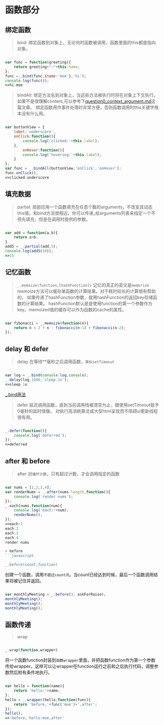 # 函数部分

## 绑定函数

<a id="bind"></a>
> bind:
绑定函数到对象上，无论何时函数被调用，函数里面的this都是指向对象。
```javascript

var func = function(greeting){
	return greeting+":"+this.name;
};
func =_.bind(func,{name:'moe'},'hi');
console.log(func());
=>hi:moe

```
> bindAll:
绑定方法名到对象上，当这些方法被执行时将在对象上下文执行。如果不是很理解content,可以参考下[question0_context_argument.md](../questions/question0_context_argument.md)这篇文章。
绑定函数用作事件处理时非常方便，否则函数调用时this关键字根本没有什么用。
```javascript

var buttonView = {
	label:'underscore',
	onClick:function(){
		console.log('clicked:'+this.label);
	},
		onHover:function(){
		console.log('hovering:'+this.label);
	}
};
var func = _.bindAll(buttonView,'onClick','onHover');
func.onClick();
=>clicked:underscore


```

## 填充数据

> partial:
局部应用一个函数填充在任意个数的arguments，不改变其动态this值。和bind方法很相近。你可以传递_给arguments列表来指定一个不预先填充，但是在调用时提供的参数。
```javascript

var add = function(a,b){
	return a+b;
}
add5 = _.partial(add,5);
console.log(add5(10));
=>15

```

## 记忆函数

> `_.memoize(function,[hashFunction])`
记忆的真正的英文是`memorize`
memoize方法可以缓存某函数的计算结果。对于耗时较长的计算很有帮助的。
如果传递了hashFunction参数，就用hashFunction的返回key存储函数的计算结果。
hashFunction默认是是使用function的第一个参数作为key。memoized值的缓存可以作为函数的cache的属性。
```javascript

var fibonacci = _.memoize(function(n){
	return n < 2 ? n : fibonacci(n-1) + fibonacci(n-2);
});

```

## delay 和 defer

> delay
在等待**毫秒之后调用函数，`类似setTimeout`
```javascript

var log = _.bind(console.log,console);
_.delay(log,1000,'sleep 1s');
=>sleep 1s

```
[_.bind用法](#bind)

> defer
延迟调用函数，直到当前调用栈被清空为止，跟使用setTimeout赋予0毫秒的延时很像。
对执行高消耗算法或大型html呈现而不阻碍ui更新线程很有用。
```javascript

_.defer(function(){
	console.log('deferred');
});
=>deferred

```

## after 和 before

> after
对`循环计数`，只有超过计数，才会调用指定的函数
```javascript

var nums = [1,2,3,4];
var renderNums = _.after(nums.length,function(){
	console.log('render nums');
});
_.each(nums,function(num){
	console.log('each:'+num);
	renderNums();
});
=>each:1
each:2
each:3
each:4
render nums

> before
```javascript

_.before(count,function)

```
创建一个函数，调用`不超过count次`。当count已经达到时候，最后一个函数调用结果将被记住并返回。
```javascript

var monthlyMeeting = _.before(3, askForRaise);
monthlyMeeting();
monthlyMeeting();
monthlyMeeting();

```

## 函数传递

> wrap
```javascript

_.wrap(function,wrapper)

```
将一个函数function封装到`函数wrapper`里面，并把函数function作为第一个参数传给wrapper。这样可以让wrapper在function运行之前和之后执行代码，调整参数然后附有条件地执行。
```javascript

var hello = function(name){
	return 'hello:'+name;
};
hello = _.wrapper(hello,function(func){
	return 'before,'+func('moe')+',after';
});
hello();
=>'before, hello:moe,after'

```